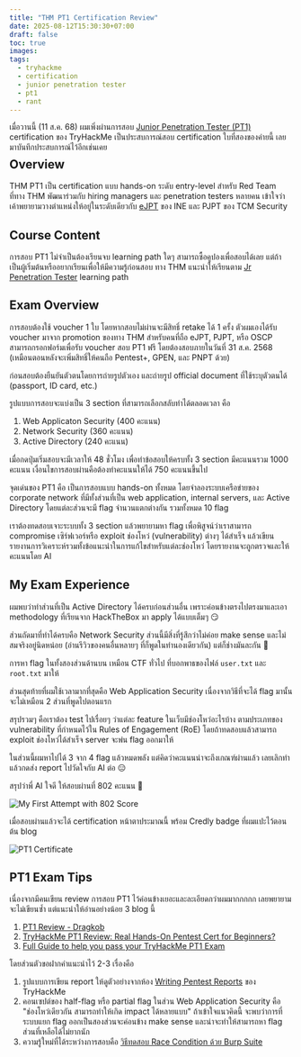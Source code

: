 ```yaml
---
title: "THM PT1 Certification Review"
date: 2025-08-12T15:30:30+07:00
draft: false
toc: true
images:
tags:
  - tryhackme
  - certification
  - junior penetration tester
  - pt1
  - rant
---
```


เมื่อวานนี้ (11 ส.ค. 68) ผมเพิ่งผ่านการสอบ [Junior Penetration Tester (PT1)](https://tryhackme.com/certification/junior-penetration-tester/) certification ของ TryHackMe เป็นประสบการณ์สอบ certification ใบที่สองของค่ายนี้ เลยมาบันทึกประสบการณ์ไว้อีกเช่นเคย

<div style="text-align: center; margin-bottom: -1.5em;">
  <div data-iframe-width="150" data-iframe-height="270" data-share-badge-id="2f156e98-12d4-4e4e-8459-ce39ea2467db" data-share-badge-host="https://www.credly.com"></div><script type="text/javascript" async src="//cdn.credly.com/assets/utilities/embed.js"></script>
</div>

## Overview

THM PT1 เป็น certification แบบ hands-on ระดับ entry-level สำหรับ Red Team ที่ทาง THM พัฒนาร่วมกับ hiring managers และ penetration testers หลายคน เข้าใจว่าเค้าพยายามวางตำแหน่งให้อยู่ในระดับเดียวกับ [eJPT](/posts/ejpt-certification-review) ของ INE และ PJPT ของ TCM Security

## Course Content

การสอบ PT1 ไม่จำเป็นต้องเรียนจบ learning path ใดๆ สามารถซื้อคูปองเพื่อสอบได้เลย แต่ถ้าเป็นผู้เริ่มต้นหรืออยากเรียนเพื่อให้มีความรู้ก่อนสอบ ทาง THM แนะนำให้เรียนตาม [Jr Penetration Tester](https://tryhackme.com/path/outline/jrpenetrationtester) learning path

## Exam Overview

การสอบต้องใช้ voucher 1 ใบ โดยหากสอบไม่ผ่านจะมีสิทธิ์ retake ได้ 1 ครั้ง ตัวผมเองได้รับ voucher มาจาก promotion ของทาง THM สำหรับคนที่ถือ eJPT, PJPT, หรือ OSCP สามารถกรอกฟอร์มเพื่อรับ voucher สอบ PT1 ฟรี โดยต้องสอบภายในวันที่ 31 ส.ค. 2568 (เหมือนตอนหลังจะเพิ่มสิทธิ์ให้คนถือ Pentest+, GPEN, และ PNPT ด้วย)

ก่อนสอบต้องยืนยันตัวตนโดยการถ่ายรูปตัวเอง และถ่ายรูป official document ที่ใช้ระบุตัวตนได้ (passport, ID card, etc.)

รูปแบบการสอบจะแบ่งเป็น 3 section ที่สามารถเลือกสลับทำได้ตลอดเวลา คือ

1. Web Applicaton Security (400 คะแนน)
2. Network Security (360 คะแนน)
3. Active Directory (240 คะแนน)

เมื่อกดปุ่มเริ่มสอบจะมีเวลาให้ 48 ชั่วโมง เพื่อทำข้อสอบให้ครบทั้ง 3 section มีคะแนนรวม 1000 คะแนน เงื่อนไขการสอบผ่านคือต้องทำคะแนนให้ได้ 750 คะแนนขึ้นไป

จุดเด่นของ PT1 คือ เป็นการสอบแบบ hands-on ทั้งหมด โดยจำลองระบบเครือข่ายของ corporate network ที่มีทั้งส่วนที่เป็น web application, internal servers, และ Active Directory โดยแต่ละส่วนจะมี flag จำนวนแตกต่างกัน รวมทั้งหมด 10 flag

เราต้องทดสอบเจาะระบบทั้ง 3 section แล้วพยายามหา flag เพื่อพิสูจน์ว่าเราสามารถ compromise เซิร์ฟเวอร์หรือ exploit ช่องโหว่ (vulnerability) ต่างๆ ได้สำเร็จ แล้วเขียนรายงานการวิเคราะห์รวมทั้งข้อแนะนำในการแก้ไขสำหรับแต่ละช่องโหว่ โดยรายงานจะถูกตรวจและให้คะแนนโดย AI

## My Exam Experience

ผมพบว่าทำส่วนที่เป็น Active Directory ได้ครบก่อนส่วนอื่น เพราะค่อนข้างตรงไปตรงมาและเอา methodology ที่เรียนจาก HackTheBox มา apply ได้แบบเต็มๆ 😏

ส่วนถัดมาที่ทำได้ครบคือ Network Security ส่วนนี้มีสิ่งที่รู้สึกว่าไม่ค่อย make sense และไม่สมจริงอยู่นิดหน่อย (อ่านรีวิวของคนอื่นหลายๆ ที่ก็พูดในทำนองเดียวกัน) แต่ก็ช่างมันละกัน 🤣

การหา flag ในทั้งสองส่วนด้านบน เหมือน CTF ทั่วไป ที่บอกพาธของไฟล์ `user.txt` และ `root.txt` มาให้

ส่วนสุดท้ายที่ผมใช้เวลามากที่สุดคือ Web Application Security เนื่องจากวิธีที่จะได้ flag มานั้นจะไม่เหมือน 2 ส่วนที่พูดไปตอนแรก

สรุปรวมๆ คือเราต้อง test ไปเรื่อยๆ ว่าแต่ละ feature ในเว็บมีช่องโหว่อะไรบ้าง ตามประเภทของ vulnerability ที่กำหนดไว้ใน Rules of Engagement (RoE) โดยถ้าทดสอบแล้วสามารถ exploit ช่องโหว่ได้สำเร็จ server จะพ่น flag ออกมาให้

ในส่วนนี้ผมหาไปได้ 3 จาก 4 flag แล้วหมดพลัง แต่คิดว่าคะแนนน่าจะถึงเกณฑ์ผ่านแล้ว เลยเลิกทำ แล้วกดส่ง report ไปวัดใจกับ AI ต่อ 😑

สรุปว่าพี่ AI ใจดี ให้สอบผ่านที่ 802 คะแนน 🥳

![My First Attempt with 802 Score](/img/thm-pt1-certification-review/first-attempt.png)

เมื่อสอบผ่านแล้วจะได้ certification หน้าตาประมาณนี้ พร้อม Credly badge ที่ผมแปะไว้ตอนต้น blog

![PT1 Certificate](/img/thm-pt1-certification-review/pt1-certificate.png)

## PT1 Exam Tips

เนื่องจากมีคนเขียน review การสอบ PT1 ไว้ค่อนข้างเยอะและละเอียดกว่าผมมากกกกก เลยพยายามจะไม่เขียนซ้ำ แต่แนะนำให้อ่านอย่างน้อย 3 blog นี้

1. [PT1 Review - Dragkob](https://dragkob.notion.site/pt1-review-dragkob)
2. [TryHackMe PT1 Review: Real Hands-On Pentest Cert for Beginners?](https://blog.sth.sh/tryhackme-pt1-review-real-hands-on-pentest-cert-for-beginners-de332c9229ec)
3. [Full Guide to help you pass your TryHackMe PT1 Exam](https://systemweakness.com/full-guide-to-help-you-pass-your-tryhackme-pt1-exam-3cf1f1fcb30b)

โดยส่วนตัวขอฝากคำแนะนำไว้ 2-3 เรื่องคือ

1. รูปแบบการเขียน report ให้ดูตัวอย่างจากห้อง [Writing Pentest Reports](https://tryhackme.com/room/writingpentestreports) ของ TryHackMe
2. คอนเซปต์ของ half-flag หรือ partial flag ในส่วน Web Application Security คือ "ช่องโหว่เดียวกัน สามารถทำให้เกิด impact ได้หลายแบบ" ถ้าเข้าใจแนวคิดนี้ จะพบว่าการที่ระบบแยก flag ออกเป็นสองส่วนจะค่อนข้าง make sense และน่าจะทำให้สามารถหา flag ส่วนที่เหลือได้ไม่ยากนัก
3. ความรู้ใหม่ที่ได้ระหว่างการสอบคือ [วิธีทดสอบ Race Condition ด้วย Burp Suite](https://www.youtube.com/watch?v=ci5_VmDNAo0)